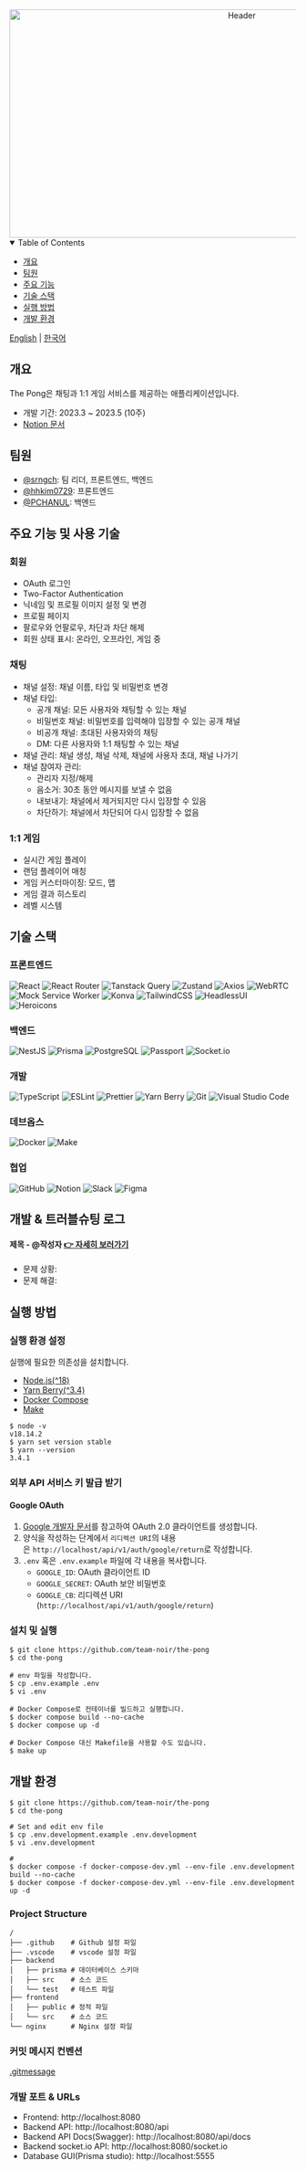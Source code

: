 <div align="center">
  <img src="./readme-header.svg" width="800" height="400" alt="Header">
</div>

<details open>
  <summary>Table of Contents</summary>
  <ul>
    <li><a href="#summary">개요</a></li>
    <li><a href="#team-members">팀원</a></li>
    <li><a href="#key-features">주요 기능</a></li>
    <li><a href="#stacks">기술 스택</a></li>
    <li><a href="#how-to-run">실행 방법</a></li>
    <li><a href="#development">개발 환경</a></li>
  </ul>
</details>

[English](./README-en.md) | [한국어](./README.md)

## 개요

The Pong은 채팅과 1:1 게임 서비스를 제공하는 애플리케이션입니다.

- 개발 기간: 2023.3 ~ 2023.5 (10주)
- [Notion 문서](https://sarchoi42.notion.site/0ae56f9f11904eb68d6278f40a8d3cf5?v=5208282fc9504853ab15d475515b44ff)

## 팀원

- [@srngch](https://github.com/srngch): 팀 리더, 프론트엔드, 백엔드
- [@hhkim0729](https://github.com/hhkim0729): 프론트엔드
- [@PCHANUL](https://github.com/PCHANUL): 백엔드

## 주요 기능 및 사용 기술

### 회원

- OAuth 로그인
- Two-Factor Authentication
- 닉네임 및 프로필 이미지 설정 및 변경
- 프로필 페이지
- 팔로우와 언팔로우, 차단과 차단 해제
- 회원 상태 표시: 온라인, 오프라인, 게임 중

### 채팅

- 채널 설정: 채널 이름, 타입 및 비밀번호 변경
- 채널 타입:
  - 공개 채널: 모든 사용자와 채팅할 수 있는 채널
  - 비밀번호 채널: 비밀번호를 입력해야 입장할 수 있는 공개 채널
  - 비공개 채널: 초대된 사용자와의 채팅
  - DM: 다른 사용자와 1:1 채팅할 수 있는 채널
- 채널 관리: 채널 생성, 채널 삭제, 채널에 사용자 초대, 채널 나가기
- 채널 참여자 관리:
  - 관리자 지정/해제
  - 음소거: 30초 동안 메시지를 보낼 수 없음
  - 내보내기: 채널에서 제거되지만 다시 입장할 수 있음
  - 차단하기: 채널에서 차단되어 다시 입장할 수 없음

### 1:1 게임

- 실시간 게임 플레이
- 랜덤 플레이어 매칭
- 게임 커스터마이징: 모드, 맵
- 게임 결과 히스토리
- 레벨 시스템

## 기술 스택

### 프론트엔드

![React](https://img.shields.io/badge/react-%2320232a.svg?style=for-the-badge&logo=react&logoColor=%2361DAFB)
![React Router](https://img.shields.io/badge/React_Router-CA4245?style=for-the-badge&logo=react-router&logoColor=white)
![Tanstack Query](https://img.shields.io/badge/-Tanstack%20Query-FF4154?style=for-the-badge&logo=react%20query&logoColor=white)
![Zustand](https://img.shields.io/badge/Zustand-433e38?style=for-the-badge&logo=zustand&logoColor=white)
![Axios](https://img.shields.io/badge/axios-5A29E4?style=for-the-badge&logo=axios&logoColor=white)
![WebRTC](https://img.shields.io/badge/webrtc-333333?style=for-the-badge&logo=webrtc&logoColor=white)
![Mock Service Worker](https://img.shields.io/badge/Mock_Service_Worker-ff6933?style=for-the-badge&logoColor=white)
![Konva](https://img.shields.io/badge/konva-0D83CD?style=for-the-badge&logo=konva&logoColor=white)
![TailwindCSS](https://img.shields.io/badge/tailwindcss-%2338B2AC.svg?style=for-the-badge&logo=tailwind-css&logoColor=white)
![HeadlessUI](https://img.shields.io/badge/headlessui-66E3FF?style=for-the-badge&logo=headlessui&logoColor=white)
![Heroicons](https://img.shields.io/badge/Heroicons-8B5CF6?style=for-the-badge&logoColor=white)

### 백엔드

![NestJS](https://img.shields.io/badge/nestjs-%23E0234E.svg?style=for-the-badge&logo=nestjs&logoColor=white)
![Prisma](https://img.shields.io/badge/Prisma-3982CE?style=for-the-badge&logo=Prisma&logoColor=white)
![PostgreSQL](https://img.shields.io/badge/postgreSQL-%23316192.svg?style=for-the-badge&logo=postgresql&logoColor=white)
![Passport](https://img.shields.io/badge/passport-34E27A?style=for-the-badge&logo=passport&logoColor=white)
![Socket.io](https://img.shields.io/badge/Socket.io-black?style=for-the-badge&logo=socket.io&badgeColor=010101)

### 개발

![TypeScript](https://img.shields.io/badge/typescript-%23007ACC.svg?style=for-the-badge&logo=typescript&logoColor=white)
![ESLint](https://img.shields.io/badge/ESLint-4B3263?style=for-the-badge&logo=eslint&logoColor=white)
![Prettier](https://img.shields.io/badge/Prettier-F7B93E?style=for-the-badge&logo=prettier&logoColor=white)
![Yarn Berry](https://img.shields.io/badge/yarn_berry-%232C8EBB.svg?style=for-the-badge&logo=yarn&logoColor=white)
![Git](https://img.shields.io/badge/git-F05032?style=for-the-badge&logo=git&logoColor=white)
![Visual Studio Code](https://img.shields.io/badge/Visual%20Studio%20Code-0078d7.svg?style=for-the-badge&logo=visual-studio-code&logoColor=white)

### 데브옵스

![Docker](https://img.shields.io/badge/docker-%230db7ed.svg?style=for-the-badge&logo=docker&logoColor=white)
![Make](https://img.shields.io/badge/Make-000000?style=for-the-badge&logo=make&logoColor=white)

### 협업

![GitHub](https://img.shields.io/badge/github-%23121011.svg?style=for-the-badge&logo=github&logoColor=white)
![Notion](https://img.shields.io/badge/Notion-FFFFFF.svg?style=for-the-badge&logo=notion&logoColor=black)
![Slack](https://img.shields.io/badge/Slack-4A154B?style=for-the-badge&logo=slack&logoColor=white)
![Figma](https://img.shields.io/badge/figma-%23F24E1E.svg?style=for-the-badge&logo=figma&logoColor=white)

## 개발 & 트러블슈팅 로그

#### 제목 - @작성자 [👉 자세히 보러가기](#)

- 문제 상황:
- 문제 해결:

## 실행 방법

### 실행 환경 설정

실행에 필요한 의존성을 설치합니다.

- [Node.js(^18)](https://nodejs.org/)
- [Yarn Berry(^3.4)](https://yarnpkg.com/getting-started/install)
- [Docker Compose](https://docs.docker.com/compose/install/)
- [Make](https://www.gnu.org/software/make/)

```shell
$ node -v
v18.14.2
$ yarn set version stable
$ yarn --version
3.4.1
```

### 외부 API 서비스 키 발급 받기

#### Google OAuth

1. [Google 개발자 문서](https://developers.google.com/identity/protocols/oauth2/web-server?hl=ko#creatingcred)를 참고하여 OAuth 2.0 클라이언트를 생성합니다.
2. 양식을 작성하는 단계에서 `리디렉션 URI`의 내용은 `http://localhost/api/v1/auth/google/return`로 작성합니다.
3. `.env` 혹은 `.env.example` 파일에 각 내용을 복사합니다.
   - `GOOGLE_ID`: OAuth 클라이언트 ID
   - `GOOGLE_SECRET`: OAuth 보안 비밀번호
   - `GOOGLE_CB`: 리디렉션 URI (`http://localhost/api/v1/auth/google/return`)

### 설치 및 실행

```shell
$ git clone https://github.com/team-noir/the-pong
$ cd the-pong

# env 파일을 작성합니다.
$ cp .env.example .env
$ vi .env

# Docker Compose로 컨테이너를 빌드하고 실행합니다.
$ docker compose build --no-cache
$ docker compose up -d

# Docker Compose 대신 Makefile을 사용할 수도 있습니다.
$ make up
```

## 개발 환경

```shell
$ git clone https://github.com/team-noir/the-pong
$ cd the-pong

# Set and edit env file
$ cp .env.development.example .env.development
$ vi .env.development

#
$ docker compose -f docker-compose-dev.yml --env-file .env.development build --no-cache
$ docker compose -f docker-compose-dev.yml --env-file .env.development up -d
```

### Project Structure

```shell
/
├── .github    # Github 설정 파일
├── .vscode    # vscode 설정 파일
├── backend
│   ├── prisma # 데이터베이스 스키마
│   ├── src    # 소스 코드
│   └── test   # 테스트 파일
├── frontend
│   ├── public # 정적 파일
│   └── src    # 소스 코드
└── nginx      # Nginx 설정 파일
```

### 커밋 메시지 컨벤션

[.gitmessage](.gitmessage.txt)

### 개발 포트 & URLs

- Frontend: http://localhost:8080
- Backend API: http://localhost:8080/api
- Backend API Docs(Swagger): http://localhost:8080/api/docs
- Backend socket.io API: http://localhost:8080/socket.io
- Database GUI(Prisma studio): http://localhost:5555
